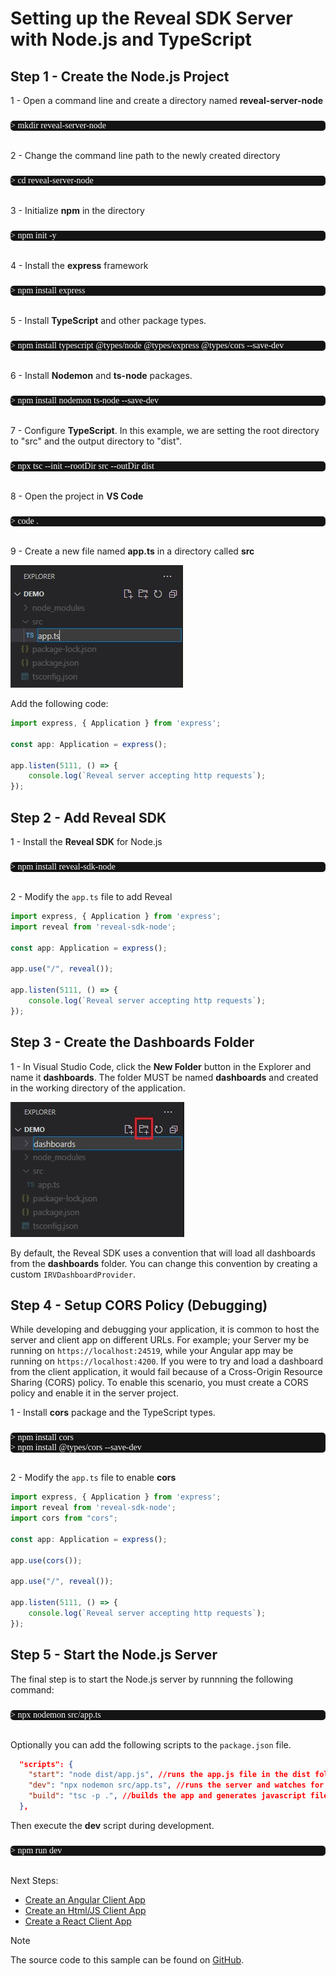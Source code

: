 # Setting up the Reveal SDK Server with Node.js and TypeScript

## Step 1 - Create the Node.js Project

1 - Open a command line and create a directory named **reveal-server-node**
<pre style="background:#141414;color:white;display:inline-block;padding:16x;margin-top:10px;font-family:'Consolas';border-radius:5px;width:100%">
> mkdir reveal-server-node
</pre>

2 - Change the command line path to the newly created directory
<pre style="background:#141414;color:white;display:inline-block;padding:16x;margin-top:10px;font-family:'Consolas';border-radius:5px;width:100%">
> cd reveal-server-node
</pre>

3 - Initialize **npm** in the directory
<pre style="background:#141414;color:white;display:inline-block;padding:16x;margin-top:10px;font-family:'Consolas';border-radius:5px;width:100%">
> npm init -y
</pre>

4 - Install the **express** framework
<pre style="background:#141414;color:white;display:inline-block;padding:16x;margin-top:10px;font-family:'Consolas';border-radius:5px;width:100%">
> npm install express
</pre>

5 - Install **TypeScript** and other package types.
<pre style="background:#141414;color:white;display:inline-block;padding:16x;margin-top:10px;font-family:'Consolas';border-radius:5px;width:100%">
> npm install typescript @types/node @types/express @types/cors --save-dev
</pre>

6 - Install **Nodemon** and **ts-node** packages.
<pre style="background:#141414;color:white;display:inline-block;padding:16x;margin-top:10px;font-family:'Consolas';border-radius:5px;width:100%">
> npm install nodemon ts-node --save-dev
</pre>

7 - Configure **TypeScript**. In this example, we are setting the root directory to "src" and the output directory to "dist".
<pre style="background:#141414;color:white;display:inline-block;padding:16x;margin-top:10px;font-family:'Consolas';border-radius:5px;width:100%">
> npx tsc --init --rootDir src --outDir dist
</pre>

8 - Open the project in **VS Code**
<pre style="background:#141414;color:white;display:inline-block;padding:16x;margin-top:10px;font-family:'Consolas';border-radius:5px;width:100%">
> code .
</pre>

9 - Create a new file named **app.ts** in a directory called **src**

![](images/getting-started-server-node-typescript-create-app-file.jpg)

Add the following code:

```javascript
import express, { Application } from 'express';

const app: Application = express();

app.listen(5111, () => {
	console.log(`Reveal server accepting http requests`);
});
```



## Step 2 - Add Reveal SDK

1 - Install the **Reveal SDK** for Node.js
<pre style="background:#141414;color:white;display:inline-block;padding:16x;margin-top:10px;font-family:'Consolas';border-radius:5px;width:100%">
> npm install reveal-sdk-node
</pre>

2 - Modify the `app.ts` file to add Reveal

```javascript
import express, { Application } from 'express';
import reveal from 'reveal-sdk-node';

const app: Application = express();

app.use("/", reveal());

app.listen(5111, () => {
	console.log(`Reveal server accepting http requests`);
});
```

## Step 3 - Create the Dashboards Folder

1 - In Visual Studio Code, click the **New Folder** button in the Explorer and name it **dashboards**. The folder MUST be named **dashboards** and created in the working directory of the application.

![](images/getting-started-server-node-typescript-create-dashboards-folder.jpg)

By default, the Reveal SDK uses a convention that will load all dashboards from the **dashboards** folder. You can change this convention by creating a custom `IRVDashboardProvider`.

## Step 4 - Setup CORS Policy (Debugging)

While developing and debugging your application, it is common to host the server and client app on different URLs. For example; your Server my be running on `https://localhost:24519`, while your Angular app may be running on `https://localhost:4200`. If you were to try and load a dashboard from the client application, it would fail because of a Cross-Origin Resource Sharing (CORS) policy. To enable this scenario, you must create a CORS policy and enable it in the server project.

1 - Install **cors** package and the TypeScript types.
<pre style="background:#141414;color:white;display:inline-block;padding:16x;margin-top:10px;font-family:'Consolas';border-radius:5px;width:100%">
> npm install cors
> npm install @types/cors --save-dev
</pre>

2 - Modify the `app.ts` file to enable **cors**

```javascript
import express, { Application } from 'express';
import reveal from 'reveal-sdk-node';
import cors from "cors";

const app: Application = express();

app.use(cors());

app.use("/", reveal());

app.listen(5111, () => {
	console.log(`Reveal server accepting http requests`);
});
```

## Step 5 - Start the Node.js Server

The final step is to start the Node.js server by runnning the following command:

<pre style="background:#141414;color:white;display:inline-block;padding:16x;margin-top:10px;font-family:'Consolas';border-radius:5px;width:100%">
> npx nodemon src/app.ts
</pre>

Optionally you can add the following scripts to the `package.json` file.

```json
  "scripts": {
    "start": "node dist/app.js", //runs the app.js file in the dist folder that was generated from the build script
    "dev": "npx nodemon src/app.ts", //runs the server and watches for changes during development
    "build": "tsc -p .", //builds the app and generates javascript files in the dist folder
  },
```

Then execute the **dev** script during development.

<pre style="background:#141414;color:white;display:inline-block;padding:16x;margin-top:10px;font-family:'Consolas';border-radius:5px;width:100%">
> npm run dev
</pre>

Next Steps:
- [Create an Angular Client App](getting-started-angular.md)
- [Create an Html/JS Client App](getting-started-javascript.md)
- [Create a React Client App](getting-started-react.md)

> [!NOTE]
> The source code to this sample can be found on [GitHub](https://github.com/RevealBi/sdk-samples-javascript/tree/main/01-GettingStarted/server/nodejs).